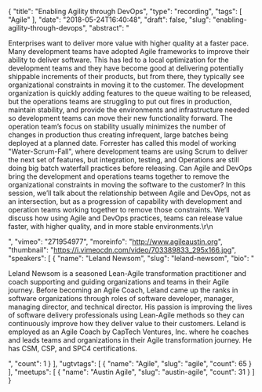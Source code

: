 {
  "title": "Enabling Agility through DevOps",
  "type": "recording",
  "tags": [
    "Agile"
  ],
  "date": "2018-05-24T16:40:48",
  "draft": false,
  "slug": "enabling-agility-through-devops",
  "abstract": "<p>Enterprises want to deliver more value with higher quality at a faster pace. Many development teams have adopted Agile frameworks to improve their ability to deliver software. This has led to a local optimization for the development teams and they have become good at delivering potentially shippable increments of their products, but from there, they typically see organizational constraints in moving it to the customer. The development organization is quickly adding features to the queue waiting to be released, but the operations teams are struggling to put out fires in production, maintain stability, and provide the environments and infrastructure needed so development teams can move their new functionality forward. The operation team’s focus on stability usually minimizes the number of changes in production thus creating infrequent, large batches being deployed at a planned date. Forrester has called this model of working \"Water-Scrum-Fall\", where development teams are using Scrum to deliver the next set of features, but integration, testing, and Operations are still doing big batch waterfall practices before releasing. Can Agile and DevOps bring the development and operations teams together to remove the organizational constraints in moving the software to the customer? In this session, we’ll talk about the relationship between Agile and DevOps, not as an intersection, but as a progression of capability with development and operation teams working together to remove those constraints. We’ll discuss how using Agile and DevOps practices, teams can release value faster, with higher quality, and in more stable environments.\r\n</p>",
  "vimeo": "271954977",
  "moreinfo": "http://www.agileaustin.org",
  "thumbnail": "https://i.vimeocdn.com/video/703389833_295x166.jpg",
  "speakers": [
    {
      "name": "Leland Newsom",
      "slug": "leland-newsom",
      "bio": "<p>Leland Newsom is a seasoned Lean-Agile transformation practitioner and coach supporting and guiding organizations and teams in their Agile journey. Before becoming an Agile Coach, Leland came up the ranks in software organizations through roles of software developer, manager, managing director, and technical director. His passion is improving the lives of software delivery professionals using Lean-Agile methods so they can continuously improve how they deliver value to their customers. Leland is employed as an Agile Coach by CapTech Ventures, Inc. where he coaches and leads teams and organizations in their Agile transformation journey. He has CSM, CSP, and SPC4 certifications.</p>",
      "count": 1
    }
  ],
  "ugtvtags": [
    {
      "name": "Agile",
      "slug": "agile",
      "count": 65
    }
  ],
  "meetups": [
    {
      "name": "Austin Agile",
      "slug": "austin-agile",
      "count": 31
    }
  ]
}